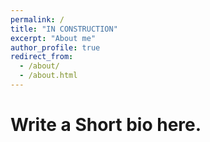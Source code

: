 ```yaml
---
permalink: /
title: "IN CONSTRUCTION"
excerpt: "About me"
author_profile: true
redirect_from: 
  - /about/
  - /about.html
---
```


Write a Short bio here.
======

